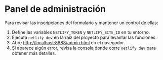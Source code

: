 # Panel de administración

Para revisar las inscripciones del formulario y mantener un control de ellas:

1. Define las variables `NETLIFY_TOKEN` y `NETLIFY_SITE_ID` en tu entorno.
2. Ejecuta `netlify dev` en la raíz del proyecto para levantar las funciones.
3. Abre [http://localhost:8888/admin.html](http://localhost:8888/admin.html) en el navegador.
4. Si aparece algún error, revisa la consola donde corre `netlify dev` para obtener más detalles.
